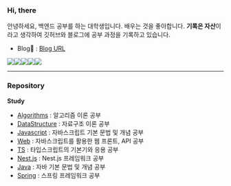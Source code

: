 ### Hi, there

안녕하세요, 백엔드 공부를 하는 대학생입니다.
배우는 것을 좋아합니다. **기록은 자산**이라고 생각하여 깃허브와 블로그에 공부 과정을 기록하고 있습니다.
- Blog📗 : [Blog URL](https://1dohyeon.github.io/)


<img src="https://img.shields.io/badge/JavaScript-F7DF1E?style=flat-square&logo=javascript&logoColor=white"/><img src="https://img.shields.io/badge/typescript-3178C6?style=flat-square&logo=typescript&logoColor=white"/><img src="https://img.shields.io/badge/node.js-339933?style=flat-square&logo=nodedotjs&logoColor=white"/><img src="https://img.shields.io/badge/nestjs-E0234E?style=flat-square&logo=nestjs&logoColor=white"/><img src="https://img.shields.io/badge/MySQL-4479A1?style=flat-square&logo=MySQL&logoColor=white"/>

---
### Repository

**Study**
- [Algorithms](https://github.com/1Dohyeon/Study-Algorithms) : 알고리즘 이론 공부
- [DataStructure](https://github.com/1Dohyeon/Study-DataStructure) : 자료구조 이론 공부
- [Javascript](https://github.com/1Dohyeon/Study-Javascript) : 자바스크립트 기본 문법 및 개념 공부
- [Web](https://github.com/1Dohyeon/Study-Web) : 자바스크립트를 활용한 웹 프론트, API 공부
- [TS](https://github.com/1Dohyeon/Study-TypeScript) : 타입스크립트의 기본기와 응용 공부
- [Nest.js](https://github.com/1Dohyeon/Study-NestJS) : Nest.js 프레임워크 공부
- [Java](https://github.com/1Dohyeon/Study-Java) : 자바 기본 문법 및 개념 공부
- [Spring](https://github.com/1Dohyeon/Study-spring) : 스프링 프레임워크 공부
  
